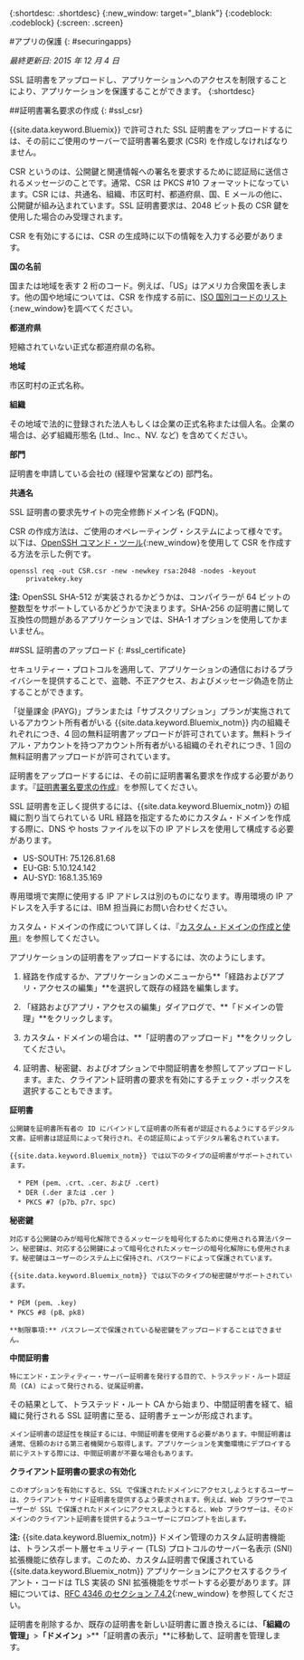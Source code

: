 {:shortdesc: .shortdesc}
{:new_window: target="_blank"}
{:codeblock: .codeblock}
{:screen: .screen}

#アプリの保護
{: #securingapps}

*最終更新日: 2015 年 12 月 4 日*

SSL 証明書をアップロードし、アプリケーションへのアクセスを制限することにより、アプリケーションを保護することができます。
{:shortdesc}

##証明書署名要求の作成
{: #ssl_csr}

{{site.data.keyword.Bluemix}} で許可された SSL 証明書をアップロードするには、その前にご使用のサーバーで証明書署名要求 (CSR) を作成しなければなりません。

CSR というのは、公開鍵と関連情報への署名を要求するために認証局に送信されるメッセージのことです。通常、CSR は PKCS #10 フォーマットになっています。CSR には、共通名、組織、市区町村、都道府県、国、E メールの他に、公開鍵が組み込まれています。SSL 証明書要求は、2048 ビット長の CSR 鍵を使用した場合のみ受理されます。

CSR を有効にするには、CSR の生成時に以下の情報を入力する必要があります。

**国の名前**
  
  国または地域を表す 2 桁のコード。例えば、「US」はアメリカ合衆国を表します。他の国や地域については、CSR を作成する前に、[ISO 国別コードのリスト](https://www.iso.org/obp/ui/#search){:new_window}を調べてください。 
  
**都道府県**

  短縮されていない正式な都道府県の名称。

**地域**

  市区町村の正式名称。
  
**組織**

  その地域で法的に登録された法人もしくは企業の正式名称または個人名。企業の場合は、必ず組織形態名 (Ltd.、Inc.、NV. など) を含めてください。
  
**部門**

  証明書を申請している会社の (経理や営業などの) 部門名。
  
**共通名**

  SSL 証明書の要求先サイトの完全修飾ドメイン名 (FQDN)。
  
CSR の作成方法は、ご使用のオペレーティング・システムによって様々です。以下は、[OpenSSH コマンド・ツール](http://www.openssl.org/){:new_window}を使用して CSR を作成する方法を示した例です。

```
openssl req -out CSR.csr -new -newkey rsa:2048 -nodes -keyout
    privatekey.key
```

**注:** OpenSSL SHA-512 が実装されるかどうかは、コンパイラーが 64 ビットの整数型をサポートしているかどうかで決まります。SHA-256 の証明書に関して互換性の問題があるアプリケーションでは、SHA-1 オプションを使用してかまいません。

##SSL 証明書のアップロード
{: #ssl_certificate}

セキュリティー・プロトコルを適用して、アプリケーションの通信におけるプライバシーを提供することで、盗聴、不正アクセス、およびメッセージ偽造を防止することができます。

「従量課金 (PAYG)」プランまたは「サブスクリプション」プランが実施されているアカウント所有者がいる {{site.data.keyword.Bluemix_notm}} 内の組織それぞれにつき、4 回の無料証明書アップロードが許可されています。無料トライアル・アカウントを持つアカウント所有者がいる組織のそれぞれにつき、1 回の無料証明書アップロードが許可されています。

証明書をアップロードするには、その前に証明書署名要求を作成する必要があります。『[証明書署名要求の作成](#ssl_csr)』を参照してください。

SSL 証明書を正しく提供するには、{{site.data.keyword.Bluemix_notm}} の組織に割り当てられている URL 経路を指定するためにカスタム・ドメインを作成する際に、DNS や hosts ファイルを以下の IP アドレスを使用して構成する必要があります。

* US-SOUTH: 75.126.81.68
* EU-GB: 5.10.124.142
* AU-SYD: 168.1.35.169

専用環境で実際に使用する IP アドレスは別のものになります。専用環境の IP アドレスを入手するには、IBM 担当員にお問い合わせください。

カスタム・ドメインの作成について詳しくは、『[カスタム・ドメインの作成と使用](updapps.html#domain)』を参照してください。

アプリケーションの証明書をアップロードするには、次のようにします。

1. 経路を作成するか、アプリケーションのメニューから**「経路およびアプリ・アクセスの編集」**を選択して既存の経路を編集します。

2. 「経路およびアプリ・アクセスの編集」ダイアログで、**「ドメインの管理」**をクリックします。

3. カスタム・ドメインの場合は、**「証明書のアップロード」**をクリックしてください。

4. 証明書、秘密鍵、およびオプションで中間証明書を参照してアップロードします。また、クライアント証明書の要求を有効にするチェック・ボックスを選択することもできます。

  **証明書**
    
    公開鍵を証明書所有者の ID にバインドして証明書の所有者が認証されるようにするデジタル文書。証明書は認証局によって発行され、その認証局によってデジタル署名されています。
    
    {{site.data.keyword.Bluemix_notm}} では以下のタイプの証明書がサポートされています。
    
      * PEM (pem、.crt、.cer、および .cert)
	  * DER (.der または .cer )
      * PKCS #7 (p7b、p7r、spc) 
	  
  **秘密鍵**
  
    対応する公開鍵のみが暗号化解除できるメッセージを暗号化するために使用される算法パターン。秘密鍵は、対応する公開鍵によって暗号化されたメッセージの暗号化解除にも使用されます。秘密鍵はユーザーのシステム上に保持され、パスワードによって保護されています。
    
    {{site.data.keyword.Bluemix_notm}} では以下のタイプの秘密鍵がサポートされています。
    
    * PEM (pem、.key) 
    * PKCS #8 (p8、pk8)
    
    **制限事項:** パスフレーズで保護されている秘密鍵をアップロードすることはできません。
    
  **中間証明書**
  
    特にエンド・エンティティー・サーバー証明書を発行する目的で、トラステッド・ルート認証局 (CA) によって発行される、従属証明書。
その結果として、トラステッド・ルート CA から始まり、中間証明書を経て、組織に発行される SSL 証明書に至る、証明書チェーンが形成されます。
    
    メイン証明書の認証性を検証するには、中間証明書を使用する必要があります。中間証明書は通常、信頼のおける第三者機関から取得します。アプリケーションを実働環境にデプロイする前にテストする際には、中間証明書が不要な場合もあります。
  
  **クライアント証明書の要求の有効化**
  
    このオプションを有効にすると、SSL で保護されたドメインにアクセスしようとするユーザーは、クライアント・サイド証明書を提供するよう要求されます。例えば、Web ブラウザーでユーザーが SSL で保護されたドメインにアクセスしようとすると、Web ブラウザーは、そのドメインのクライアント証明書を提供するようユーザーにプロンプトを出します。
  
  **注:** {{site.data.keyword.Bluemix_notm}} ドメイン管理のカスタム証明書機能は、トランスポート層セキュリティー (TLS) プロトコルのサーバー名表示 (SNI) 拡張機能に依存します。このため、カスタム証明書で保護されている {{site.data.keyword.Bluemix_notm}} アプリケーションにアクセスするクライアント・コードは TLS 実装の SNI 拡張機能をサポートする必要があります。詳細については、[RFC
4346 のセクション 7.4.2](http://tools.ietf.org/html/rfc4346#section-7.4.2){:new_window} を参照してください。

証明書を削除するか、既存の証明書を新しい証明書に置き換えるには、**「組織の管理」**>**「ドメイン」**>**「証明書の表示」**に移動して、証明書を管理します。
